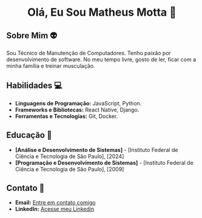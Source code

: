 <center><h1> Olá, Eu Sou Matheus Motta 👋 </h1></center>

## Sobre Mim 👽

Sou Técnico de Manutenção de Computadores. Tenho paixão por desenvolvimento de software. No meu tempo livre, gosto de ler, ficar com a minha família e treinar musculação.

## Habilidades 💻

- **Linguagens de Programação:** JavaScript, Python. 
- **Frameworks e Bibliotecas:** React Native, Django.
- **Ferramentas e Tecnologias:** Git, Docker.

## Educação 📗

- **[Análise e Desenvolvimento de Sistemas]** - [Instituto Federal de Ciência e Tecnologia de São Paulo], [2024]
- **[Programação e Desenvolvimento de Sistemas]** - [Instituto Federal de Ciência e Tecnologia de São Paulo], [2009]


## Contato 📍

- **Email:** [Entre em contato comigo](mmmattos13@gmail.com)
- **LinkedIn:** [Acesse meu Linkedin](https://www.linkedin.com/in/matheus-motta-8ab782210/)
